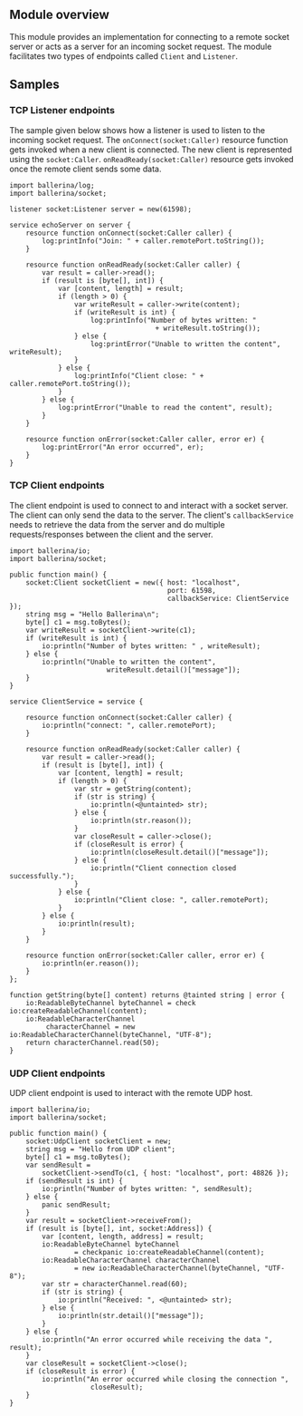 ## Module overview

This module provides an implementation for connecting to a remote socket server or acts as a server for an incoming socket request. The module facilitates two types of endpoints called `Client` and `Listener`.

## Samples

### TCP Listener endpoints
The sample given below shows how a listener is used to listen to the incoming socket request. The `onConnect(socket:Caller)` resource function gets invoked when a new client is connected. The new client is represented using the `socket:Caller`.
`onReadReady(socket:Caller)` resource gets invoked once the remote client sends some data.
 
```ballerina
import ballerina/log;
import ballerina/socket;

listener socket:Listener server = new(61598);

service echoServer on server {
    resource function onConnect(socket:Caller caller) {
        log:printInfo("Join: " + caller.remotePort.toString());
    }

    resource function onReadReady(socket:Caller caller) {
        var result = caller->read();
        if (result is [byte[], int]) {
            var [content, length] = result;
            if (length > 0) {
                var writeResult = caller->write(content);
                if (writeResult is int) {
                    log:printInfo("Number of bytes written: " 
                                    + writeResult.toString());
                } else {
                    log:printError("Unable to written the content", writeResult);
                }
            } else {
                log:printInfo("Client close: " + caller.remotePort.toString());
            }
        } else {
            log:printError("Unable to read the content", result);
        }
    }

    resource function onError(socket:Caller caller, error er) {
        log:printError("An error occurred", er);
    }
}
```

### TCP Client endpoints
The client endpoint is used to connect to and interact with a socket server. The client can only send the data to the
 server. The client's `callbackService` needs to retrieve the data from the server and do multiple requests/responses between the client and the server.

```ballerina
import ballerina/io;
import ballerina/socket;

public function main() {
    socket:Client socketClient = new({ host: "localhost", 
                                       port: 61598, 
                                       callbackService: ClientService });
    string msg = "Hello Ballerina\n";
    byte[] c1 = msg.toBytes();
    var writeResult = socketClient->write(c1);
    if (writeResult is int) {
        io:println("Number of bytes written: " , writeResult);
    } else {
        io:println("Unable to written the content", 
                        writeResult.detail()["message"]);
    }
}

service ClientService = service {

    resource function onConnect(socket:Caller caller) {
        io:println("connect: ", caller.remotePort);
    }
    
    resource function onReadReady(socket:Caller caller) {
        var result = caller->read();
        if (result is [byte[], int]) {
            var [content, length] = result;
            if (length > 0) {
                var str = getString(content);
                if (str is string) {
                    io:println(<@untainted> str);
                } else {
                    io:println(str.reason());
                }
                var closeResult = caller->close();
                if (closeResult is error) {
                    io:println(closeResult.detail()["message"]);
                } else {
                    io:println("Client connection closed successfully.");
                }
            } else {
                io:println("Client close: ", caller.remotePort);
            }
        } else {
            io:println(result);
        }
    }
    
    resource function onError(socket:Caller caller, error er) {
        io:println(er.reason());
    }
};

function getString(byte[] content) returns @tainted string | error {
    io:ReadableByteChannel byteChannel = check io:createReadableChannel(content);
    io:ReadableCharacterChannel 
         characterChannel = new io:ReadableCharacterChannel(byteChannel, "UTF-8");
    return characterChannel.read(50);
}
```
### UDP Client endpoints
UDP client endpoint is used to interact with the remote UDP host.

```ballerina
import ballerina/io;
import ballerina/socket;

public function main() {
    socket:UdpClient socketClient = new;
    string msg = "Hello from UDP client";
    byte[] c1 = msg.toBytes();
    var sendResult =
        socketClient->sendTo(c1, { host: "localhost", port: 48826 });
    if (sendResult is int) {
        io:println("Number of bytes written: ", sendResult);
    } else {
        panic sendResult;
    }
    var result = socketClient->receiveFrom();
    if (result is [byte[], int, socket:Address]) {
        var [content, length, address] = result;
        io:ReadableByteChannel byteChannel 
                = checkpanic io:createReadableChannel(content);
        io:ReadableCharacterChannel characterChannel 
                = new io:ReadableCharacterChannel(byteChannel, "UTF-8");
        var str = characterChannel.read(60);
        if (str is string) {
            io:println("Received: ", <@untainted> str);
        } else {
            io:println(str.detail()["message"]);
        }
    } else {
        io:println("An error occurred while receiving the data ", result);
    }
    var closeResult = socketClient->close();
    if (closeResult is error) {
        io:println("An error occurred while closing the connection ", 
                    closeResult);
    }
}
```
